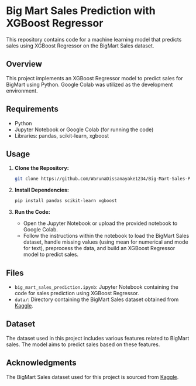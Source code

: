 

# Big Mart Sales Prediction with XGBoost Regressor

This repository contains code for a machine learning model that predicts sales using XGBoost Regressor on the BigMart Sales dataset.

## Overview

This project implements an XGBoost Regressor model to predict sales for BigMart using Python. Google Colab was utilized as the development environment.

## Requirements

- Python
- Jupyter Notebook or Google Colab (for running the code)
- Libraries: pandas, scikit-learn, xgboost

## Usage

1. **Clone the Repository:**
   ```bash
   git clone https://github.com/WarunaDissanayake1234/Big-Mart-Sales-Prediction.git
   ```

2. **Install Dependencies:**
   ```bash
   pip install pandas scikit-learn xgboost
   ```

3. **Run the Code:**
   - Open the Jupyter Notebook or upload the provided notebook to Google Colab.
   - Follow the instructions within the notebook to load the BigMart Sales dataset, handle missing values (using mean for numerical and mode for text), preprocess the data, and build an XGBoost Regressor model to predict sales.

## Files

- `big_mart_sales_prediction.ipynb`: Jupyter Notebook containing the code for sales prediction using XGBoost Regressor.
- `data/`: Directory containing the BigMart Sales dataset obtained from [Kaggle](https://www.kaggle.com/datasets/brijbhushannanda1979/bigmart-sales-data).

## Dataset

The dataset used in this project includes various features related to BigMart sales. The model aims to predict sales based on these features.

## Acknowledgments

The BigMart Sales dataset used for this project is sourced from [Kaggle](https://www.kaggle.com/datasets/brijbhushannanda1979/bigmart-sales-data).
